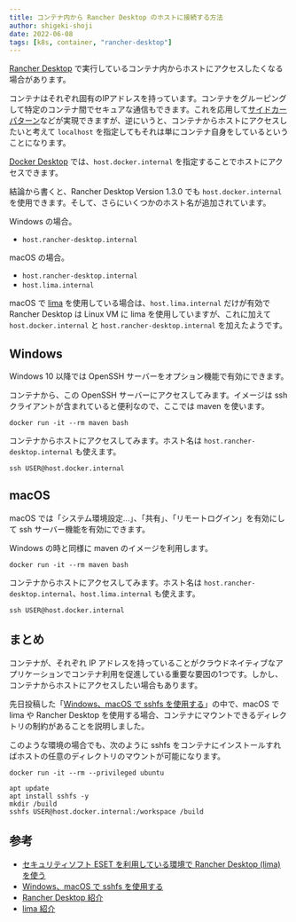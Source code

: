```yaml
---
title: コンテナ内から Rancher Desktop のホストに接続する方法 
author: shigeki-shoji
date: 2022-06-08
tags: [k8s, container, "rancher-desktop"]
---
```


[Rancher Desktop](https://rancherdesktop.io/) で実行しているコンテナ内からホストにアクセスしたくなる場合があります。

コンテナはそれぞれ固有のIPアドレスを持っています。コンテナをグルーピングして特定のコンテナ間でセキュアな通信もできます。これを応用して[サイドカーパターン](https://azure.microsoft.com/ja-jp/resources/designing-distributed-systems/)などが実現できますが、逆にいうと、コンテナからホストにアクセスしたいと考えて `localhost` を指定してもそれは単にコンテナ自身をしているということになります。

[Docker Desktop](https://docs.docker.com/) では、`host.docker.internal` を指定することでホストにアクセスできます。

結論から書くと、Rancher Desktop Version 1.3.0 でも `host.docker.internal` を使用できます。そして、さらにいくつかのホスト名が追加されています。

Windows の場合。

- `host.rancher-desktop.internal`

macOS の場合。

- `host.rancher-desktop.internal`
- `host.lima.internal`

macOS で [lima](https://github.com/lima-vm/lima) を使用している場合は、`host.lima.internal` だけが有効で Rancher Desktop は Linux VM に lima を使用していますが、これに加えて `host.docker.internal` と `host.rancher-desktop.internal` を加えたようです。

## Windows

Windows 10 以降では OpenSSH サーバーをオプション機能で有効にできます。

コンテナから、この OpenSSH サーバーにアクセスしてみます。イメージは ssh クライアントが含まれていると便利なので、ここでは maven を使います。

```shell
docker run -it --rm maven bash
```

コンテナからホストにアクセスしてみます。ホスト名は `host.rancher-desktop.internal` も使えます。

```shell
ssh USER@host.docker.internal
```

## macOS

macOS では「システム環境設定...」、「共有」、「リモートログイン」を有効にして ssh サーバー機能を有効にできます。

Windows の時と同様に maven のイメージを利用します。

```shell
docker run -it --rm maven bash
```

コンテナからホストにアクセスしてみます。ホスト名は `host.rancher-desktop.internal`、`host.lima.internal` も使えます。

```shell
ssh USER@host.docker.internal
```

## まとめ

コンテナが、それぞれ IP アドレスを持っていることがクラウドネイティブなアプリケーションでコンテナ利用を促進している重要な要因の1つです。しかし、コンテナからホストにアクセスしたい場合もあります。

先日投稿した「[Windows、macOS で sshfs を使用する](https://developer.mamezou-tech.com/blogs/2022/05/17/sshfs/)」の中で、macOS で lima や Rancher Desktop を使用する場合、コンテナにマウントできるディレクトリの制約があることを説明しました。

このような環境の場合でも、次のように sshfs をコンテナにインストールすればホストの任意のディレクトリのマウントが可能になります。

```shell
docker run -it --rm --privileged ubuntu
```

```shell
apt update
apt install sshfs -y
mkdir /build
sshfs USER@host.docker.internal:/workspace /build
```

## 参考

- [セキュリティソフト ESET を利用している環境で Rancher Desktop (lima) を使う](https://developer.mamezou-tech.com/blogs/2022/06/02/lime-with-eset/)
- [Windows、macOS で sshfs を使用する](https://developer.mamezou-tech.com/blogs/2022/05/17/sshfs/)
- [Rancher Desktop 紹介](https://developer.mamezou-tech.com/blogs/2022/01/29/rancher-desktop/)
- [lima 紹介](https://developer.mamezou-tech.com/blogs/2022/01/21/lima/)
 